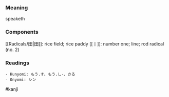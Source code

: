 ### Meaning

speaketh

### Components

[[Radicals/田|田]]: rice field; rice paddy [[丨]]: number one; line; rod radical (no. 2)

### Readings

```
- Kunyomi: もう.す、もう.し-、さる
- Onyomi: シン
```

#kanji